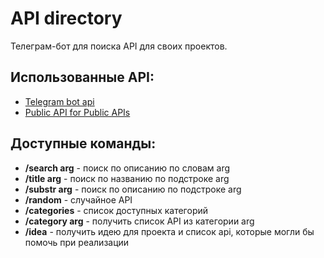 # API directory
Телеграм-бот для поиска API для своих проектов.

## Использованные API:
* [Telegram bot api](https://core.telegram.org/bots/api)
* [Public API for Public APIs](https://github.com/davemachado/public-api)

## Доступные команды:
* **/search arg** - поиск по описанию по словам arg
* **/title arg** - поиск по названию по подстроке arg
* **/substr arg** - поиск по описанию по подстроке arg
* **/random** - случайное API
* **/categories** - список доступных категорий
* **/category arg** - получить список API из категории arg
* **/idea** - получить идею для проекта и список api, которые могли бы помочь при реализации